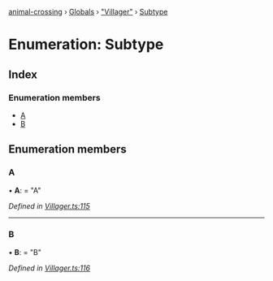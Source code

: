 [animal-crossing](../README.md) › [Globals](../globals.md) › ["Villager"](../modules/_villager_.md) › [Subtype](_villager_.subtype.md)

# Enumeration: Subtype

## Index

### Enumeration members

* [A](_villager_.subtype.md#a)
* [B](_villager_.subtype.md#b)

## Enumeration members

###  A

• **A**: = "A"

*Defined in [Villager.ts:115](https://github.com/Norviah/animal-crossing/blob/37a256e/module/types/Villager.ts#L115)*

___

###  B

• **B**: = "B"

*Defined in [Villager.ts:116](https://github.com/Norviah/animal-crossing/blob/37a256e/module/types/Villager.ts#L116)*
